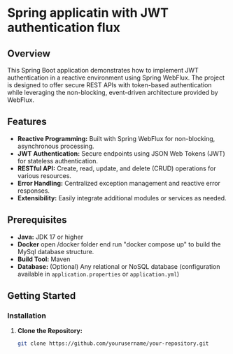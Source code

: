 # Spring applicatin with JWT authentication flux

## Overview
This Spring Boot application demonstrates how to implement JWT authentication in a reactive environment using Spring WebFlux. The project is designed to offer secure REST APIs with token-based authentication while leveraging the non-blocking, event-driven architecture provided by WebFlux.

## Features
- **Reactive Programming:** Built with Spring WebFlux for non-blocking, asynchronous processing.
- **JWT Authentication:** Secure endpoints using JSON Web Tokens (JWT) for stateless authentication.
- **RESTful API:** Create, read, update, and delete (CRUD) operations for various resources.
- **Error Handling:** Centralized exception management and reactive error responses.
- **Extensibility:** Easily integrate additional modules or services as needed.

## Prerequisites
- **Java:** JDK 17 or higher
- **Docker** open /docker folder end run "docker compose up" to build the MySql database structure.
- **Build Tool:** Maven
- **Database:** (Optional) Any relational or NoSQL database (configuration available in `application.properties` or `application.yml`)


## Getting Started

### Installation
1. **Clone the Repository:**
   ```bash
   git clone https://github.com/yourusername/your-repository.git
